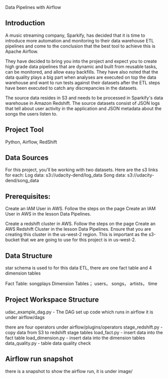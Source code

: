 Data Pipelines with Airflow



## Introduction
A music streaming company, Sparkify, has decided that it is time to introduce more automation and monitoring to their data warehouse ETL pipelines and come to the conclusion that the best tool to achieve this is Apache Airflow.

They have decided to bring you into the project and expect you to create high grade data pipelines that are dynamic and built from reusable tasks, can be monitored, and allow easy backfills. They have also noted that the data quality plays a big part when analyses are executed on top the data warehouse and want to run tests against their datasets after the ETL steps have been executed to catch any discrepancies in the datasets.

The source data resides in S3 and needs to be processed in Sparkify's data warehouse in Amazon Redshift. The source datasets consist of JSON logs that tell about user activity in the application and JSON metadata about the songs the users listen to.



## Project Tool
Python, Airflow, RedShift



## Data Sources
For this project, you'll be working with two datasets. Here are the s3 links for each:
Log data: s3://udacity-dend/log_data
Song data: s3://udacity-dend/song_data



## Prerequisites:
Create an IAM User in AWS.
Follow the steps on the page Create an IAM User in AWS in the lesson Data Pipelines.

Create a redshift cluster in AWS.
Follow the steps on the page Create an AWS Redshift Cluster in the lesson Data Pipelines. Ensure that you are creating this cluster in the us-west-2 region. This is important as the s3-bucket that we are going to use for this project is in us-west-2.



## Data Structure
star schema is used to for this data ETL, there are one fact table and 4 dimension tables

Fact Table: songplays
Dimension Tables； users， songs， artists， time



## Project Workspace Structure

udac_example_dag.py - The DAG set up code which runs in airflow it is under airflow/dags

there are four operators under airflow/plugins/operators
stage_redshift.py - copy data from S3 to redshift stage tables
load_fact.py - insert data into the fact table
load_dimension.py - insert data into the dimension tables
data_quality.py - table data quality check



## Airflow run snapshot
there is a snapshot to show the airflow run, it is under image/